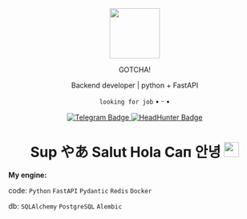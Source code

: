 <div id="header" align="center">
  <img src="https://i.ibb.co/QHkxxgQ/capi-catcha.gif" width=100>
  <p>GOTCHA!</p>
  <p>Backend developer | python + FastAPI</p>
  <p><code>looking for job</code> • ᵕ •</p>
  <div id="badges">
  <a href="https://t.me/shinkranel">
    <img src="https://img.shields.io/badge/Telegram-blue?style=for-the-badge&logo=Telegram&logoColor=white" alt="Telegram Badge"/>
  </a>
  <a href="your-youtube-URL">
    <img src="https://img.shields.io/badge/HeadHunter-red?style=for-the-badge&logo=headhunter&logoColor=white" alt="HeadHunter Badge"/>
  </a>
  </a>
  </div>

  <h1>
    Sup やあ Salut Hola Сап 안녕
    <img src="https://i.ibb.co/7zDcnfm/capi-heart.gif" width="30px"/>
  </h1>
  </div>
  <p><b>My engine:</b></p>
  <p>code: <code>Python</code> <code>FastAPI</code> <code>Pydantic</code> <code>Redis</code> <code>Docker</code></p>
  <p>db: <code>SQLAlchemy</code> <code>PostgreSQL</code> <code>Alembic</code></p>
